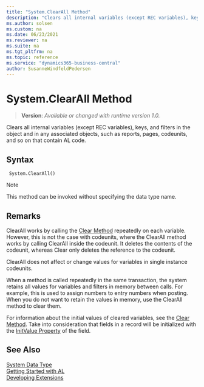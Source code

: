 ```yaml
---
title: "System.ClearAll Method"
description: "Clears all internal variables (except REC variables), keys, and filters in the object and in any associated objects, such as reports, pages, codeunits, and so on that contain AL code."
ms.author: solsen
ms.custom: na
ms.date: 06/23/2021
ms.reviewer: na
ms.suite: na
ms.tgt_pltfrm: na
ms.topic: reference
ms.service: "dynamics365-business-central"
author: SusanneWindfeldPedersen
---
```

[//]: # (START>DO_NOT_EDIT)
[//]: # (IMPORTANT:Do not edit any of the content between here and the END>DO_NOT_EDIT.)
[//]: # (Any modifications should be made in the .xml files in the ModernDev repo.)
# System.ClearAll Method
> **Version**: _Available or changed with runtime version 1.0._

Clears all internal variables (except REC variables), keys, and filters in the object and in any associated objects, such as reports, pages, codeunits, and so on that contain AL code.


## Syntax
```AL
 System.ClearAll()
```
> [!NOTE]
> This method can be invoked without specifying the data type name.



[//]: # (IMPORTANT: END>DO_NOT_EDIT)

## Remarks

ClearAll works by calling the [Clear Method](../../methods-auto/system/system-clear-joker-method.md) repeatedly on each variable. However, this is not the case with codeunits, where the ClearAll method works by calling ClearAll inside the codeunit. It deletes the contents of the codeunit, whereas Clear only deletes the reference to the codeunit.  
  
ClearAll does not affect or change values for variables in single instance codeunits.  
  
When a method is called repeatedly in the same transaction, the system retains all values for variables and filters in memory between calls. For example, this is used to assign numbers to entry numbers when posting. When you do not want to retain the values in memory, use the ClearAll method to clear them.  
  
For information about the initial values of cleared variables, see the [Clear Method](../../methods-auto/system/system-clear-joker-method.md). Take into consideration that fields in a record will be initialized with the [InitValue Property](../../properties/devenv-initvalue-property.md) of the field.  


## See Also

[System Data Type](system-data-type.md)  
[Getting Started with AL](../../devenv-get-started.md)  
[Developing Extensions](../../devenv-dev-overview.md)